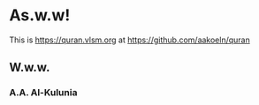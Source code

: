 ---
---

# As.w.w!
  
  This is <https://quran.vlsm.org> at <https://github.com/aakoeln/quran>

## W.w.w.

### A.A. Al-Kulunia
  
